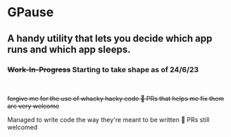 # GPause

<h2>A handy utility that lets you decide which app runs and which app sleeps.</h2>

<h3><s>Work-In-Progress</s> Starting to take shape as of 24/6/23</h3>

<br>

<s>forgive me for the use of whacky hacky code 🙏 PRs that helps me fix them are very welcome</s>

Managed to write code the way they're meant to be written 🥳 PRs still welcomed
